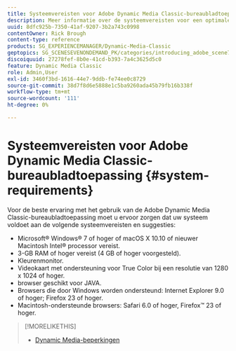 ```yaml
---
title: Systeemvereisten voor Adobe Dynamic Media Classic-bureaubladtoepassing
description: Meer informatie over de systeemvereisten voor een optimale ervaring met Adobe Dynamic Media Classic.
uuid: 8dfc925b-7350-41af-9207-3b2a743c0998
contentOwner: Rick Brough
content-type: reference
products: SG_EXPERIENCEMANAGER/Dynamic-Media-Classic
geptopics: SG_SCENESEVENONDEMAND_PK/categories/introducing_adobe_scene7
discoiquuid: 27278fef-8b0e-41cd-b393-7a4c3625d5c0
feature: Dynamic Media Classic
role: Admin,User
exl-id: 3460f3bd-1616-44e7-9ddb-fe74ee0c8729
source-git-commit: 38d7f8d6e5888e1c5ba9260ada45b79fb16b338f
workflow-type: tm+mt
source-wordcount: '111'
ht-degree: 0%

---
```


# Systeemvereisten voor Adobe Dynamic Media Classic-bureaubladtoepassing {#system-requirements}

Voor de beste ervaring met het gebruik van de Adobe Dynamic Media Classic-bureaubladtoepassing moet u ervoor zorgen dat uw systeem voldoet aan de volgende systeemvereisten en suggesties:

* Microsoft® Windows® 7 of hoger of macOS X 10.10 of nieuwer Macintosh Intel® processor vereist.
* 3-GB RAM of hoger vereist (4 GB of hoger voorgesteld).
* Kleurenmonitor.
* Videokaart met ondersteuning voor True Color bij een resolutie van 1280 x 1024 of hoger.
* browser geschikt voor JAVA.
* Browsers die door Windows worden ondersteund: Internet Explorer 9.0 of hoger; Firefox 23 of hoger.
* Macintosh-ondersteunde browsers: Safari 6.0 of hoger, Firefox™ 23 of hoger.

>[!MORELIKETHIS]
>
>* [Dynamic Media-beperkingen](/help/using/limitations.md)


